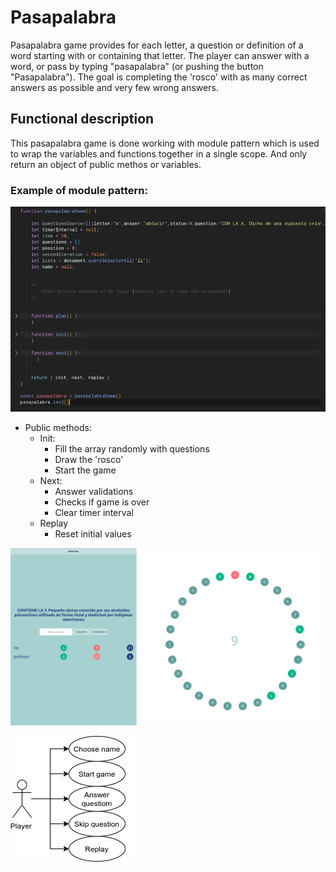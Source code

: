 # Pasapalabra

Pasapalabra game provides for each letter, a question or definition of a word starting with or containing that letter. The player can answer with a word, or pass by typing "pasapalabra" (or pushing the button "Pasapalabra"). The goal is completing the 'rosco' with as many correct answers as possible and very few wrong answers.

## Functional description

This pasapalabra game is done working with module pattern which is used to wrap the variables and functions together in a single scope. And only return an object of public methos or variables.


### Example of module pattern:

![modul pattern](./doc/module-pattern.jpeg)


- Public methods:
    - Init: 
        - Fill the array randomly with questions
        - Draw the 'rosco'
        - Start the game
    - Next:
        - Answer validations
        - Checks if game is over
        - Clear timer interval
    - Replay
        - Reset initial values

![pasapalbra](./doc/pasapalabra-game.png)



![diagram](./doc/pasapalabra-use-cases.png)
